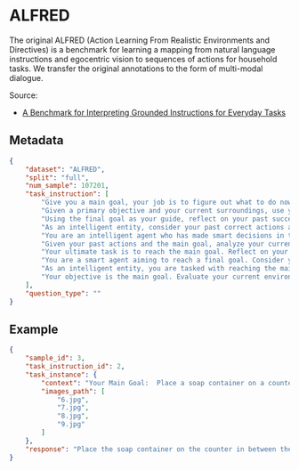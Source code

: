 # ALFRED

The original ALFRED (Action Learning From Realistic Environments and Directives) is a benchmark for learning a mapping from natural language instructions and egocentric vision to sequences of actions for household tasks. We transfer the original annotations to the form of multi-modal dialogue.

Source: 
- [A Benchmark for Interpreting Grounded Instructions for Everyday Tasks](https://arxiv.org/abs/1912.01734)
## Metadata

```json
{
    "dataset": "ALFRED",
    "split": "full",
    "num_sample": 107201,
    "task_instruction": [
        "Give you a main goal, your job is to figure out what to do now by looking at current envirments. Your past views as well as decisions are also provided.",
        "Given a primary objective and your current surroundings, use your previous decisions and perspectives to determine your next move.",
        "Using the final goal as your guide, reflect on your past successful strategies as a smart agent. Observe the information in the image to inform your present decision.",
        "As an intelligent entity, consider your past correct actions and aim for the ultimate goal. Now, examine the data within the picture to decide your immediate action.",
        "You are an intelligent agent who has made smart decisions in the past. To achieve the end goal, scrutinize the image's details and contemplate your immediate action.",
        "Given your past actions and the main goal, analyze your current environment. Decide your next step based on this analysis.",
        "Your ultimate task is to reach the main goal. Reflect on your past decisions, consider your current surroundings, and determine your immediate action.",
        "You are a smart agent aiming to reach a final goal. Consider your successful decisions from past rounds and the current situation presented in the image. What would be your next move?",
        "As an intelligent entity, you are tasked with reaching the main goal. Utilizing your past decisions and the information in the picture, contemplate your next action.",
        "Your objective is the main goal. Evaluate your current environment and your past decisions, and decide your immediate course of action."
    ],
    "question_type": ""
}
```

## Example

```json
{
    "sample_id": 3,
    "task_instruction_id": 2,
    "task_instance": {
        "context": "Your Main Goal:  Place a soap container on a counter.  Step Details: {image#1}Step#1: Turn left and walk to the right sink. {image#2}Step#2: Open the bottom left cabinet and take out the closest soap container. {image#3}Step#3: Take a step left. {image#4} Current Step: ",
        "images_path": [
            "6.jpg",
            "7.jpg",
            "8.jpg",
            "9.jpg"
        ]
    },
    "response": "Place the soap container on the counter in between the two sinks."
}
```

